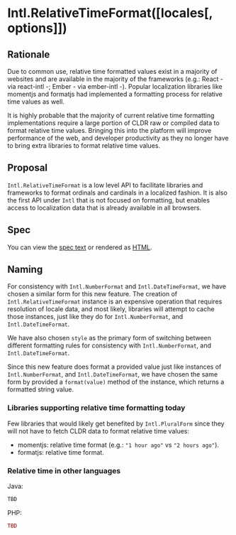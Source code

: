 # Intl.RelativeTimeFormat([locales[, options]])

## Rationale

Due to common use, relative time formatted values exist in a majority of websites and are available in the majority of the frameworks (e.g.: React - via react-intl -; Ember - via ember-intl -). Popular localization libraries like momentjs and formatjs had implemented a formatting process for relative time values as well.

It is highly probable that the majority of current relative time formatting implementations require a large portion of CLDR raw or compiled data to format relative time values. Bringing this into the platform will improve performance of the web, and developer productivity as they no longer have to bring extra libraries to format relative time values.

## Proposal

`Intl.RelativeTimeFormat` is a low level API to facilitate libraries and frameworks to format ordinals and cardinals in a localized fashion. It is also the first API under `Intl` that is not focused on formatting, but enables access to localization data that is already available in all browsers.

## Spec
You can view the [spec text](spec/relativetimeformat.html) or rendered as [HTML](http://caridy.github.io/intl-relative-time-spec/index.html).

## Naming

For consistency with `Intl.NumberFormat` and `Intl.DateTimeFormat`, we have chosen a similar form for this new feature. The creation of `Intl.RelativeTimeFormat` instance is an expensive operation that requires resolution of locale data, and most likely, libraries will attempt to cache those instances, just like they do for `Intl.NumberFormat`, and `Intl.DateTimeFormat`.

We have also chosen `style` as the primary form of switching between different formatting rules for consistency with `Intl.NumberFormat`, and `Intl.DateTimeFormat`.

Since this new feature does format a provided value just like instances of `Intl.NumberFormat`, and `Intl.DateTimeFormat`, we have chosen the same form by provided a `format(value)` method of the instance, which returns a formatted string value.

### Libraries supporting relative time formatting today

Few libraries that would likely get benefited by `Intl.PluralForm` since they will not have to fetch CLDR data to format relative time values:

* momentjs: relative time format (e.g.: `"1 hour ago"` vs `"2 hours ago"`).
* formatjs: relative time format.

### Relative time in other languages

Java:

```java
TBD
```

PHP:

```php
TBD
```
